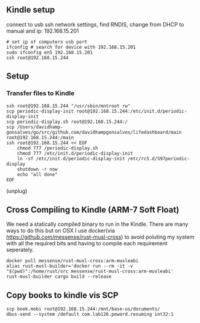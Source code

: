 ## Kindle setup

connect to usb ssh
network settings, find RNDIS, change from DHCP to manual and ip: 192.168.15.201
```
# set ip of computers usb port
ifconfig # search for device with 192.168.15.201
sudo ifconfig en5 192.168.15.201
ssh root@192.168.15.244
```

## Setup
### Transfer files to Kindle
```
ssh root@192.168.15.244 "/usr/sbin/mntroot rw"
scp periodic-display-init root@192.168.15.244:/etc/init.d/periodic-display-init
scp periodic-display.sh root@192.168.15.244:/
scp /Users/davidhamp-gonsalves/go/src/github.com/davidhampgonsalves/lifedashboard/main root@192.168.15.244:/main
ssh root@192.168.15.244 << EOF
	chmod 777 /periodic-display.sh
	chmod 777 /etc/init.d/periodic-display-init
	ln -sf /etc/init.d/periodic-display-init /etc/rc5.d/S97periodic-display
	shutdown -r now
	echo "all done"
EOF
```
(unplug)


## Cross Compiling to Kindle (ARM-7 Soft Float)
We need a statically compiled binary to run in the Kindle. There are many ways to do this but on OSX I use docker(via https://github.com/messense/rust-musl-cross) to avoid poluting my system with all the required bits and having to compile each requirement seperately.

```
docker pull messense/rust-musl-cross:arm-musleabi
alias rust-musl-builder='docker run --rm -it -v "$(pwd)":/home/rust/src messense/rust-musl-cross:arm-musleabi'
rust-musl-builder cargo build --release
```

## Copy books to kindle vis SCP
```
scp book.mobi root@192.168.15.244:/mnt/base-us/documents/
dbus-send --system /default com.lab126.powerd.resuming int32:1
```
